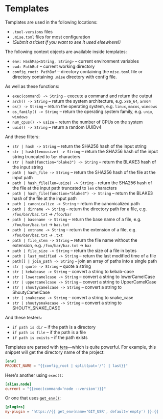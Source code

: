 # Templates

Templates are used in the following locations:

- `.tool-versions` files
- `.mise.toml` files for most configuration
- _(Submit a ticket if you want to see it used elsewhere!)_

The following context objects are available inside templates:

- `env: HashMap<String, String>` – current environment variables
- `cwd: PathBuf` – current working directory
- `config_root: PathBuf` – directory containing the `mise.toml` file or directory containing
  `.mise` directory with config file.

As well as these functions:

- `exec(command) -> String` – execute a command and return the output
- `arch() -> String` – return the system architecture, e.g. `x86_64`, `arm64`
- `os() -> String` – return the operating system, e.g. `linux`, `macos`, `windows`
- `os_family() -> String` – return the operating system family, e.g. `unix`, `windows`
- `num_cpus() -> usize` – return the number of CPUs on the system
- `uuid() -> String` – return a random UUIDv4

And these filters:

- `str | hash -> String` – return the SHA256 hash of the input string
- `str | hash(len=usize) -> String` – return the SHA256 hash of the input string truncated to `len`
  characters
- `str | hash(function="blake3") -> String` – return the BLAKE3 hash of the input string
- `path | hash_file -> String` – return the SHA256 hash of the file at the input path
- `path | hash_file(len=usize) -> String` – return the SHA256 hash of the file at the input path
  truncated to `len` characters
- `path | hash_file(function="blake3") -> String` – return the BLAKE3 hash of the file at the input path
- `path | canonicalize -> String` – return the canonicalized path
- `path | dirname -> String` – return the directory path for a file, e.g. `/foo/bar/baz.txt` ->
  `/foo/bar`
- `path | basename -> String` – return the base name of a file, e.g. `/foo/bar/baz.txt` -> `baz.txt`
- `path | extname -> String` – return the extension of a file, e.g. `/foo/bar/baz.txt` -> `.txt`
- `path | file_stem -> String` – return the file name without the extension, e.g.
  `/foo/bar/baz.txt` -> `baz`
- `path | file_size -> String` – return the size of a file in bytes
- `path | last_modified -> String` – return the last modified time of a file
- `path[] | join_path -> String` – join an array of paths into a single path
- `str | quote -> String` – quote a string
- `str | kebabcase -> String` – convert a string to kebab-case
- `str | lowercamelcase -> String` – convert a string to lowerCamelCase
- `str | uppercamelcase -> String` – convert a string to UpperCamelCase
- `str | shoutycamelcase -> String` – convert a string to ShoutyCamelCase
- `str | snakecase -> String` – convert a string to snake_case
- `str | shoutysnakecase -> String` – convert a string to SHOUTY_SNAKE_CASE

And these testers:

- `if path is dir` – if the path is a directory
- `if path is file` – if the path is a file
- `if path is exists` – if the path exists

Templates are parsed with [tera](https://keats.github.io/tera/docs/)—which is quite powerful. For
example, this snippet will get the directory name of the project:

```toml
[env]
PROJECT_NAME = "{{config_root | split(pat='/') | last}}"
```

Here's another using `exec()`:

```toml
[alias.node]
current = "{{exec(command='node --version')}}"
```

Or one that uses [`get_env()`](https://keats.github.io/tera/docs/#get-env):

```toml
[plugins]
my-plugin = "https://{{ get_env(name='GIT_USR', default='empty') }}:{{ get_env(name='GIT_PWD', default='empty') }}@github.com/foo/my-plugin.git"
```
